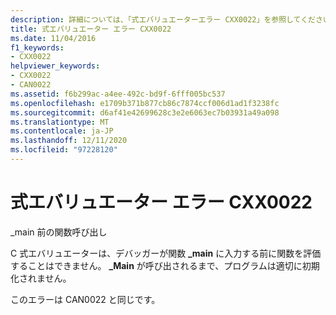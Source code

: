 ```yaml
---
description: 詳細については、「式エバリュエーターエラー CXX0022」を参照してください。
title: 式エバリュエーター エラー CXX0022
ms.date: 11/04/2016
f1_keywords:
- CXX0022
helpviewer_keywords:
- CXX0022
- CAN0022
ms.assetid: f6b299ac-a4ee-492c-bd9f-6fff005bc537
ms.openlocfilehash: e1709b371b877cb86c7874ccf006d1ad1f3238fc
ms.sourcegitcommit: d6af41e42699628c3e2e6063ec7b03931a49a098
ms.translationtype: MT
ms.contentlocale: ja-JP
ms.lasthandoff: 12/11/2020
ms.locfileid: "97228120"
---
```

# <a name="expression-evaluator-error-cxx0022"></a>式エバリュエーター エラー CXX0022

_main 前の関数呼び出し

C 式エバリュエーターは、デバッガーが関数 **_main** に入力する前に関数を評価することはできません。 **_Main** が呼び出されるまで、プログラムは適切に初期化されません。

このエラーは CAN0022 と同じです。
